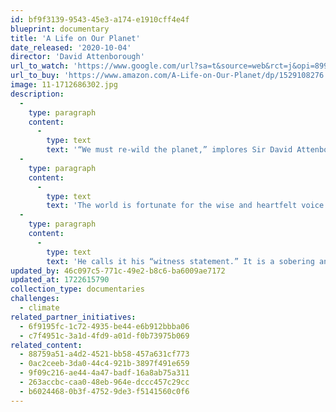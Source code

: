 ```yaml
---
id: bf9f3139-9543-45e3-a174-e1910cff4e4f
blueprint: documentary
title: 'A Life on Our Planet'
date_released: '2020-10-04'
director: 'David Attenborough'
url_to_watch: 'https://www.google.com/url?sa=t&source=web&rct=j&opi=89978449&url=https://www.netflix.com/title/80216393&ved=2ahUKEwjZ1sO-27WFAxVErokEHWZuBM4QFnoECEAQAQ&usg=AOvVaw0qcGrGwxHxgVPiqIR6leOB'
url_to_buy: 'https://www.amazon.com/A-Life-on-Our-Planet/dp/1529108276'
image: 11-1712686302.jpg
description:
  -
    type: paragraph
    content:
      -
        type: text
        text: '“We must re-wild the planet,” implores Sir David Attenborough'
  -
    type: paragraph
    content:
      -
        type: text
        text: 'The world is fortunate for the wise and heartfelt voice of this now 98-year-old naturalist, broadcaster and humanist. He not only clarifies Earth’s climate crisis; he also delineates clear solutions, as in his must-see film, A Life on the Planet.'
  -
    type: paragraph
    content:
      -
        type: text
        text: 'He calls it his “witness statement.” It is a sobering and necessary yet hopeful investigation of the actions to which all of us now must commit our minds and hearts in full measure.'
updated_by: 46c097c5-771c-49e2-b8c6-ba6009ae7172
updated_at: 1722615790
collection_type: documentaries
challenges:
  - climate
related_partner_initiatives:
  - 6f9195fc-1c72-4935-be44-e6b912bbba06
  - c7f4951c-3a1d-4fd9-a01d-f0b73975b069
related_content:
  - 88759a51-a4d2-4521-bb58-457a631cf773
  - 0ac2ceeb-3da0-44c4-921b-3897f491e659
  - 9f09c216-ae44-4a47-badf-16a8ab75a311
  - 263accbc-caa0-48eb-964e-dccc457c29cc
  - b6024468-0b3f-4752-9de3-f5141560c0f6
---
```

